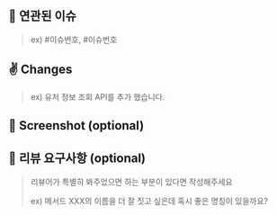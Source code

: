 ## 📌 연관된 이슈

> ex) #이슈번호, #이슈번호
> 

## ✌️ Changes

> ex) 유저 정보 조회 API를 추가 했습니다.
> 

## 🌅 Screenshot (optional)

## 💬 리뷰 요구사항 (optional)

> 리뷰어가 특별히 봐주었으면 하는 부분이 있다면 작성해주세요
> 
> 
> ex) 메서드 XXX의 이름을 더 잘 짓고 싶은데 혹시 좋은 명칭이 있을까요?
>